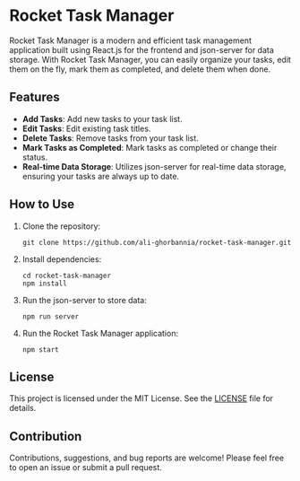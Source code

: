 # Rocket Task Manager

Rocket Task Manager is a modern and efficient task management application built using React.js for the frontend and json-server for data storage. With Rocket Task Manager, you can easily organize your tasks, edit them on the fly, mark them as completed, and delete them when done.

## Features

- **Add Tasks**: Add new tasks to your task list.
- **Edit Tasks**: Edit existing task titles.
- **Delete Tasks**: Remove tasks from your task list.
- **Mark Tasks as Completed**: Mark tasks as completed or change their status.
- **Real-time Data Storage**: Utilizes json-server for real-time data storage, ensuring your tasks are always up to date.

## How to Use

1. Clone the repository:

    ```
    git clone https://github.com/ali-ghorbannia/rocket-task-manager.git
    ```

2. Install dependencies:

    ```
    cd rocket-task-manager
    npm install
    ```

3. Run the json-server to store data:

    ```
    npm run server
    ```

4. Run the Rocket Task Manager application:

    ```
    npm start
    ```

## License

This project is licensed under the MIT License. See the [LICENSE](LICENSE) file for details.

## Contribution

Contributions, suggestions, and bug reports are welcome! Please feel free to open an issue or submit a pull request.
